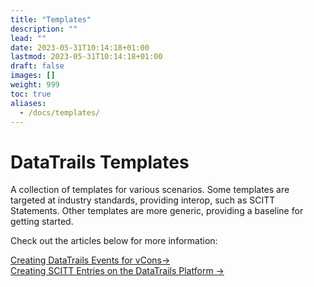 ```yaml
---
title: "Templates"
description: ""
lead: ""
date: 2023-05-31T10:14:18+01:00
lastmod: 2023-05-31T10:14:18+01:00
draft: false
images: []
weight: 999
toc: true
aliases: 
  - /docs/templates/
---
```

<div class= "row justify-content-center">
    <div class="col-md-12 col-lg-10 col-xl-10">
      <h1>DataTrails Templates</h1>
      <p>A collection of templates for various scenarios.
      Some templates are targeted at industry standards, providing interop, such as SCITT Statements.
      Other templates are more generic, providing a baseline for getting started.<br></p>
      <p> Check out the articles below for more information:</p>
      <a href="/developers/templates/vcons/">Creating DataTrails Events for vCons&rarr;</a><br>
      <a href="/developers/templates/scitt/">Creating SCITT Entries on the DataTrails Platform &rarr;</a><br>
    </div>
</div>

